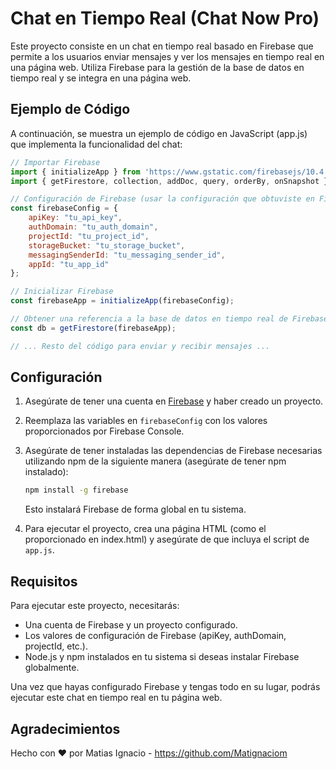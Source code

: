 # Chat en Tiempo Real (Chat Now Pro)

Este proyecto consiste en un chat en tiempo real basado en Firebase que permite a los usuarios enviar mensajes y ver los mensajes en tiempo real en una página web. Utiliza Firebase para la gestión de la base de datos en tiempo real y se integra en una página web.

## Ejemplo de Código

A continuación, se muestra un ejemplo de código en JavaScript (app.js) que implementa la funcionalidad del chat:

```javascript
// Importar Firebase
import { initializeApp } from 'https://www.gstatic.com/firebasejs/10.4.0/firebase-app.js';
import { getFirestore, collection, addDoc, query, orderBy, onSnapshot } from 'https://www.gstatic.com/firebasejs/10.4.0/firebase-firestore.js';

// Configuración de Firebase (usar la configuración que obtuviste en Firebase Console)
const firebaseConfig = {
    apiKey: "tu_api_key",
    authDomain: "tu_auth_domain",
    projectId: "tu_project_id",
    storageBucket: "tu_storage_bucket",
    messagingSenderId: "tu_messaging_sender_id",
    appId: "tu_app_id"
};

// Inicializar Firebase
const firebaseApp = initializeApp(firebaseConfig);

// Obtener una referencia a la base de datos en tiempo real de Firebase
const db = getFirestore(firebaseApp);

// ... Resto del código para enviar y recibir mensajes ...
```

## Configuración

1. Asegúrate de tener una cuenta en [Firebase](https://firebase.google.com/) y haber creado un proyecto.
2. Reemplaza las variables en `firebaseConfig` con los valores proporcionados por Firebase Console.
3. Asegúrate de tener instaladas las dependencias de Firebase necesarias utilizando npm de la siguiente manera (asegúrate de tener npm instalado):

   ```bash
   npm install -g firebase
   ```

   Esto instalará Firebase de forma global en tu sistema.

4. Para ejecutar el proyecto, crea una página HTML (como el proporcionado en index.html) y asegúrate de que incluya el script de `app.js`.

## Requisitos

Para ejecutar este proyecto, necesitarás:

- Una cuenta de Firebase y un proyecto configurado.
- Los valores de configuración de Firebase (apiKey, authDomain, projectId, etc.).
- Node.js y npm instalados en tu sistema si deseas instalar Firebase globalmente.

Una vez que hayas configurado Firebase y tengas todo en su lugar, podrás ejecutar este chat en tiempo real en tu página web.

## Agradecimientos

Hecho con ❤️ por Matias Ignacio - https://github.com/Matignaciom
